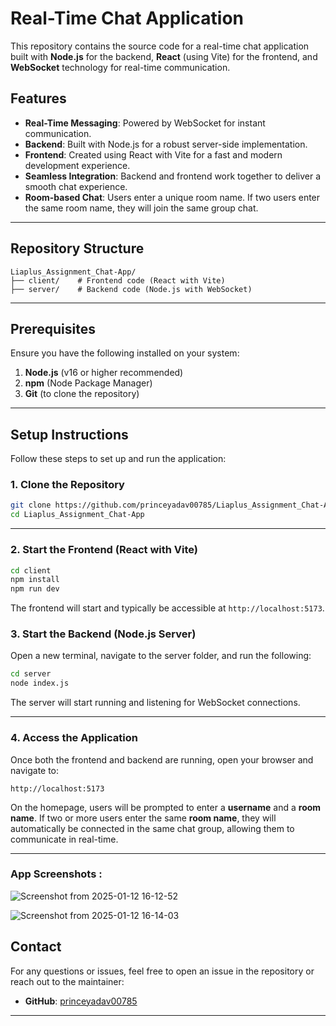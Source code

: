 

# Real-Time Chat Application

This repository contains the source code for a real-time chat application built with **Node.js** for the backend, **React** (using Vite) for the frontend, and **WebSocket** technology for real-time communication.

## Features

- **Real-Time Messaging**: Powered by WebSocket for instant communication.
- **Backend**: Built with Node.js for a robust server-side implementation.
- **Frontend**: Created using React with Vite for a fast and modern development experience.
- **Seamless Integration**: Backend and frontend work together to deliver a smooth chat experience.
- **Room-based Chat**: Users enter a unique room name. If two users enter the same room name, they will join the same group chat.

---

## Repository Structure

```
Liaplus_Assignment_Chat-App/
├── client/    # Frontend code (React with Vite)
├── server/    # Backend code (Node.js with WebSocket)
```

---

## Prerequisites

Ensure you have the following installed on your system:

1. **Node.js** (v16 or higher recommended)
2. **npm** (Node Package Manager)
3. **Git** (to clone the repository)

---

## Setup Instructions

Follow these steps to set up and run the application:

### 1. Clone the Repository

```bash
git clone https://github.com/princeyadav00785/Liaplus_Assignment_Chat-App.git
cd Liaplus_Assignment_Chat-App
```

---

### 2. Start the Frontend (React with Vite)

```bash
cd client
npm install
npm run dev
```

The frontend will start and typically be accessible at `http://localhost:5173`.

### 3. Start the Backend (Node.js Server)

Open a new terminal, navigate to the server folder, and run the following:

```bash
cd server
node index.js
```

The server will start running and listening for WebSocket connections.

---

### 4. Access the Application

Once both the frontend and backend are running, open your browser and navigate to:

```
http://localhost:5173
```

On the homepage, users will be prompted to enter a **username** and a **room name**. If two or more users enter the same **room name**, they will automatically be connected in the same chat group, allowing them to communicate in real-time.

---
### App Screenshots : 

![Screenshot from 2025-01-12 16-12-52](https://github.com/user-attachments/assets/1ab09077-1a64-4c0c-8b25-b207f7ab980d)

![Screenshot from 2025-01-12 16-14-03](https://github.com/user-attachments/assets/fe91d6d9-a157-4c63-b4f3-1a446c782dd8)



## Contact

For any questions or issues, feel free to open an issue in the repository or reach out to the maintainer:

- **GitHub**: [princeyadav00785](https://github.com/princeyadav00785)

---
```


